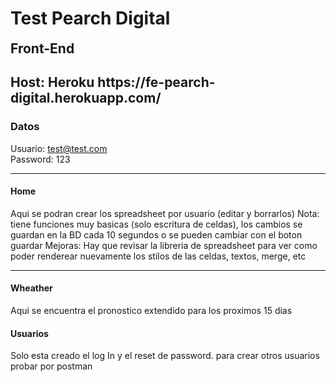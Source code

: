 <h1><b>Test Pearch Digital</b></h1>

<h2 style="margin-top: 15px;">Front-End</h2>
<h2>Host: Heroku https://fe-pearch-digital.herokuapp.com/</h2>



<h3>Datos</h3>

<span>Usuario: test@test.com</span>
<br>
<span>Password: 123</span>

<hr>

<h4>Home</h4>
<p>
    Aqui se podran crear los spreadsheet por usuario (editar y borrarlos) Nota: tiene funciones muy basicas (solo escritura de celdas), los cambios se guardan en la BD cada 10 segundos o se pueden cambiar con el boton guardar Mejoras: Hay que revisar la libreria
    de spreadsheet para ver como poder renderear nuevamente los stilos de las celdas, textos, merge, etc
</p>

<hr>

<h4>Wheather</h4>
<p>
    Aqui se encuentra el pronostico extendido para los proximos 15 dias
</p>


<h4>Usuarios</h4>
<p>
    Solo esta creado el log In y el reset de password.
    para crear otros usuarios probar por postman
</p>